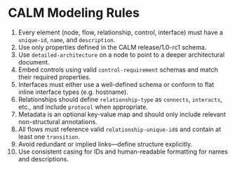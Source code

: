 # CALM Modeling Rules

1. Every element (node, flow, relationship, control, interface) must have a `unique-id`, `name`, and `description`.
2. Use only properties defined in the CALM release/1.0-rc1 schema.
3. Use `detailed-architecture` on a node to point to a deeper architectural document.
4. Embed controls using valid `control-requirement` schemas and match their required properties.
5. Interfaces must either use a well-defined schema or conform to flat inline interface types (e.g. hostname).
6. Relationships should define `relationship-type` as `connects`, `interacts`, etc., and include `protocol` when appropriate.
7. Metadata is an optional key-value map and should only include relevant non-structural annotations.
8. All flows must reference valid `relationship-unique-id`s and contain at least one `transition`.
9. Avoid redundant or implied links—define structure explicitly.
10. Use consistent casing for IDs and human-readable formatting for names and descriptions.
